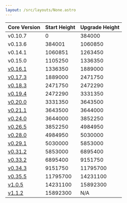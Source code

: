 ```yaml
---
layout: /src/layouts/None.astro
---
```


| Core Version                                | Start Height | Upgrade Height |
| ------------------------------------------- | ------------ | -------------- |
| v0.10.7                                     | 0            | 384000         |
| v0.13.6                                     | 384001       | 1060850        |
| v0.14.1                                     | 1060851      | 1263450        |
| v0.15.0                                     | 1105250      | 1336350        |
| [v0.16.1](/resources/mainnet/upgrades/v16/) | 1336350      | 1889000        |
| [v0.17.3](/resources/mainnet/upgrades/v17/) | 1889000      | 2471750        |
| [v0.18.3](/resources/mainnet/upgrades/v18/) | 2471750      | 2472290        |
| [v0.19.4](/resources/mainnet/upgrades/v19/) | 2472290      | 3331350        |
| [v0.20.0](/resources/mainnet/upgrades/v20/) | 3331350      | 3643500        |
| [v0.21.1](/resources/mainnet/upgrades/v21/) | 3643500      | 3644000        |
| [v0.24.0](/resources/mainnet/upgrades/v24/) | 3644000      | 3852250        |
| [v0.26.5](/resources/mainnet/upgrades/v26/) | 3852250      | 4984950        |
| [v0.28.0](/resources/mainnet/upgrades/v28/) | 4984950      | 5030000        |
| [v0.29.1](/resources/mainnet/upgrades/v29/) | 5030000      | 5853000        |
| [v0.31.2](/resources/mainnet/upgrades/v31/) | 5853000      | 6895400        |
| [v0.33.2](/resources/mainnet/upgrades/v33/) | 6895400      | 9151750        |
| [v0.34.3](/resources/mainnet/upgrades/v34/) | 9151750      | 11795700       |
| [v0.35.5](/resources/mainnet/upgrades/v35/) | 11795700     | 14231100       |
| [v1.0.5](/resources/mainnet/upgrades/v31/)  | 14231100     | 15892300           |
| [v1.1.2](/resources/mainnet/upgrades/v112/)  | 15892300     | N/A            |

